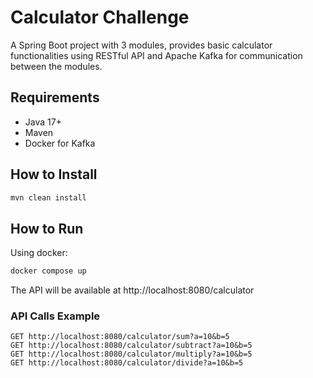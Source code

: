 # Calculator Challenge

A Spring Boot project with 3 modules, provides basic calculator functionalities using RESTful API and Apache Kafka for communication between the modules.

## Requirements

- Java 17+
- Maven
- Docker for Kafka

## How to Install
```bash
mvn clean install
```

## How to Run

Using docker:
```bash
docker compose up
```
The API will be available at http://localhost:8080/calculator

### API Calls Example
```http
GET http://localhost:8080/calculator/sum?a=10&b=5
GET http://localhost:8080/calculator/subtract?a=10&b=5
GET http://localhost:8080/calculator/multiply?a=10&b=5
GET http://localhost:8080/calculator/divide?a=10&b=5
```
